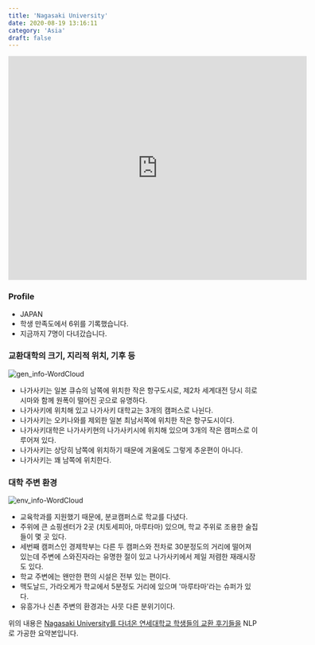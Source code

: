```yaml
---
title: 'Nagasaki University'
date: 2020-08-19 13:16:11
category: 'Asia'
draft: false
---
```


<iframe
width="600"
height="450"
frameborder="0" style="border:0"
src="https://www.google.com/maps/embed/v1/place?key=AIzaSyC9e1AME-pVmWC4hBpFdu5S4dKzyepa3HQ&q=Nagasaki+University&center=32.785253000000004,129.863167&zoom=14" allowfullscreen>
</iframe>

### Profile

* JAPAN
* 학생 만족도에서 6위를 기록했습니다.
* 지금까지 7명이 다녀갔습니다. 

### 교환대학의 크기, 지리적 위치, 기후 등

![gen_info-WordCloud](../univ_wordclouds_okt/gen_info/JP000017_gen_info_okt.png)

* 나가사키는 일본 큐슈의 남쪽에 위치한 작은 항구도시로, 제2차 세계대전 당시 히로시마와 함께 원폭이 떨어진 곳으로 유명하다.
* 나가사키에 위치해 있고 나가사키 대학교는 3개의 캠퍼스로 나뉜다.
* 나가사키는 오키나와를 제외한 일본 최남서쪽에 위치한 작은 항구도시이다.
* 나가사키대학은 나가사키현의 나가사키시에 위치해 있으며 3개의 작은 캠퍼스로 이루어져 있다.
* 나가사키는 상당히 남쪽에 위치하기 때문에 겨울에도 그렇게 추운편이 아니다.
* 나가사키는 꽤 남쪽에 위치한다.


### 대학 주변 환경

![env_info-WordCloud](../univ_wordclouds_okt/env_info/JP000017_env_info_okt.png)

* 교육학과를 지원했기 때문에, 분쿄캠퍼스로 학교를 다녔다.
* 주위에 큰 쇼핑센터가 2곳 (치토세피아, 마루타마) 있으며, 학교 주위로 조용한 술집들이 몇 곳 있다.
* 세번째 캠퍼스인 경제학부는 다른 두 캠퍼스와 전차로 30분정도의 거리에 떨어져 있는데 주변에 스와진자라는 유명한 절이 있고 나가사키에서 제일 저렴한 재래시장도 있다.
* 학교 주변에는 왠만한 편의 시설은 전부 있는 편이다.
* 맥도날드, 가라오케가 학교에서 5분정도 거리에 있으며 '마루타마'라는 슈퍼가 있다.
* 유흥가나 신촌 주변의 환경과는 사뭇 다른 분위기이다.


위의 내용은 [Nagasaki University를 다녀온 연세대학교 학생들의 교환 후기들을](http://oia.yonsei.ac.kr/partner/expReport.asp?ucode=JP000017&bgbn=A) NLP로 가공한 요약본입니다. 
